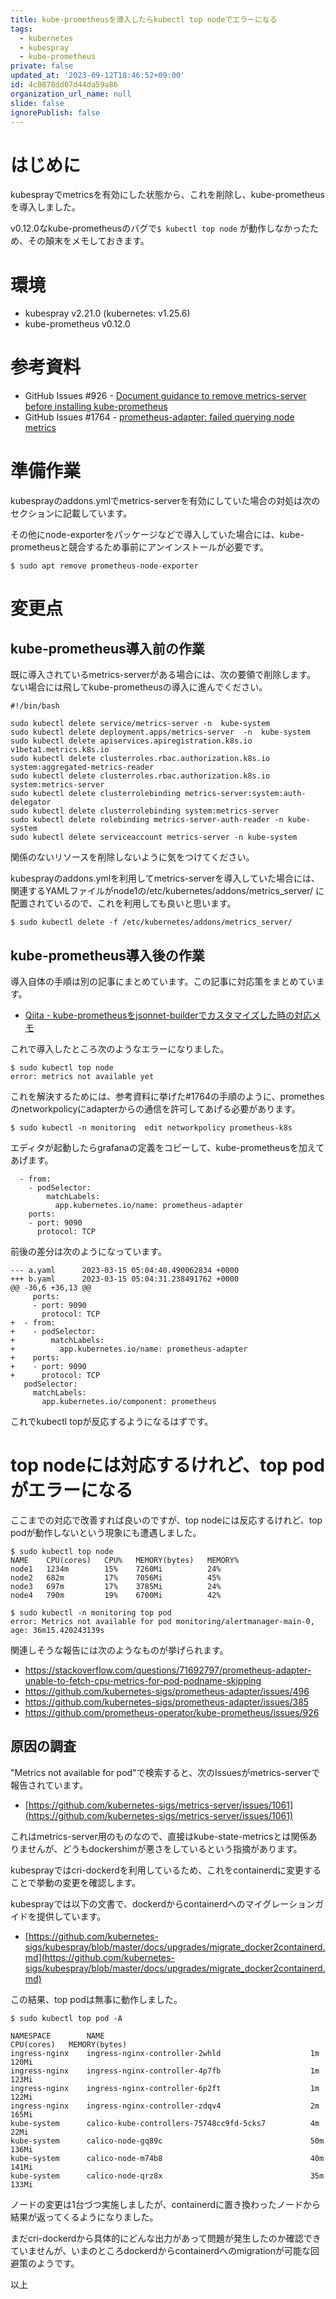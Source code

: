 ```yaml
---
title: kube-prometheusを導入したらkubectl top nodeでエラーになる
tags:
  - kubernetes
  - kubespray
  - kube-prometheus
private: false
updated_at: '2023-09-12T18:46:52+09:00'
id: 4c0878dd07d44da59a86
organization_url_name: null
slide: false
ignorePublish: false
---
```

# はじめに

kubesprayでmetricsを有効にした状態から、これを削除し、kube-prometheusを導入しました。

v0.12.0なkube-prometheusのバグで``$ kubectl top node`` が動作しなかったため、その顛末をメモしておきます。

# 環境

* kubespray v2.21.0 (kubernetes: v1.25.6)
* kube-prometheus v0.12.0

# 参考資料

* GitHub Issues #926 - [Document guidance to remove metrics-server before installing kube-prometheus](https://github.com/prometheus-operator/kube-prometheus/issues/926)
* GitHub Issues #1764 - [prometheus-adapter: failed querying node metrics](https://github.com/prometheus-operator/kube-prometheus/issues/1764)

# 準備作業

kubesprayのaddons.ymlでmetrics-serverを有効にしていた場合の対処は次のセクションに記載しています。

その他にnode-exporterをパッケージなどで導入していた場合には、kube-prometheusと競合するため事前にアンインストールが必要です。

```bash:
$ sudo apt remove prometheus-node-exporter
```

# 変更点

## kube-prometheus導入前の作業

既に導入されているmetrics-serverがある場合には、次の要領で削除します。
ない場合には飛してkube-prometheusの導入に進んでください。

```bash:リソース削除用のスクリプト
#!/bin/bash

sudo kubectl delete service/metrics-server -n  kube-system
sudo kubectl delete deployment.apps/metrics-server  -n  kube-system
sudo kubectl delete apiservices.apiregistration.k8s.io v1beta1.metrics.k8s.io
sudo kubectl delete clusterroles.rbac.authorization.k8s.io system:aggregated-metrics-reader
sudo kubectl delete clusterroles.rbac.authorization.k8s.io system:metrics-server 
sudo kubectl delete clusterrolebinding metrics-server:system:auth-delegator
sudo kubectl delete clusterrolebinding system:metrics-server          
sudo kubectl delete rolebinding metrics-server-auth-reader -n kube-system 
sudo kubectl delete serviceaccount metrics-server -n kube-system
```

関係のないリソースを削除しないように気をつけてください。

kubesprayのaddons.ymlを利用してmetrics-serverを導入していた場合には、関連するYAMLファイルがnode1の/etc/kubernetes/addons/metrics_server/ に配置されているので、これを利用しても良いと思います。

```bash:kubesprayのYAMLファイルを利用して削除する例
$ sudo kubectl delete -f /etc/kubernetes/addons/metrics_server/
```

## kube-prometheus導入後の作業

導入自体の手順は別の記事にまとめています。この記事に対応策をまとめています。

* [Qiita - kube-prometheusをjsonnet-builderでカスタマイズした時の対応メモ](https://qiita.com/YasuhiroABE/items/dca43cff82d7991658fa) 

これで導入したところ次のようなエラーになりました。

```bash:エラー例
$ sudo kubectl top node
error: metrics not available yet
```

これを解決するためには、参考資料に挙げた#1764の手順のように、promethesのnetworkpolicyにadapterからの通信を許可してあげる必要があります。

```bash:
$ sudo kubectl -n monitoring  edit networkpolicy prometheus-k8s
```

エディタが起動したらgrafanaの定義をコピーして、kube-prometheusを加えてあげます。

```yaml:追加する断片
  - from:
    - podSelector:
        matchLabels:
          app.kubernetes.io/name: prometheus-adapter
    ports:
    - port: 9090
      protocol: TCP
```

前後の差分は次のようになっています。

```diff:
--- a.yaml      2023-03-15 05:04:40.490062834 +0000
+++ b.yaml      2023-03-15 05:04:31.238491762 +0000
@@ -36,6 +36,13 @@
     ports:
     - port: 9090
       protocol: TCP
+  - from:
+    - podSelector:
+        matchLabels:
+          app.kubernetes.io/name: prometheus-adapter
+    ports:
+    - port: 9090
+      protocol: TCP
   podSelector:
     matchLabels:
       app.kubernetes.io/component: prometheus
```

これでkubectl topが反応するようになるはずです。

# top nodeには対応するけれど、top podがエラーになる

ここまでの対応で改善すれば良いのですが、top nodeには反応するけれど、top podが動作しないという現象にも遭遇しました。

```bash:エラーの例
$ sudo kubectl top node
NAME    CPU(cores)   CPU%   MEMORY(bytes)   MEMORY%
node1   1234m        15%    7260Mi          24%
node2   682m         17%    7056Mi          45%
node3   697m         17%    3785Mi          24%
node4   790m         19%    6700Mi          42%

$ sudo kubectl -n monitoring top pod
error: Metrics not available for pod monitoring/alertmanager-main-0, age: 36m15.420243139s
```

関連しそうな報告には次のようなものが挙げられます。

* https://stackoverflow.com/questions/71692797/prometheus-adapter-unable-to-fetch-cpu-metrics-for-pod-podname-skipping
* https://github.com/kubernetes-sigs/prometheus-adapter/issues/496
* https://github.com/kubernetes-sigs/prometheus-adapter/issues/385
* https://github.com/prometheus-operator/kube-prometheus/issues/926

## 原因の調査

"Metrics not available for pod"で検索すると、次のIssuesがmetrics-serverで報告されています。
 
* [https://github.com/kubernetes-sigs/metrics-server/issues/1061](https://github.com/kubernetes-sigs/metrics-server/issues/1061)

これはmetrics-server用のものなので、直接はkube-state-metricsとは関係ありませんが、どうもdockershimが悪さをしているという指摘があります。

kubesprayではcri-dockerdを利用しているため、これをcontainerdに変更することで挙動の変更を確認します。

kubesprayでは以下の文書で、dockerdからcontainerdへのマイグレーションガイドを提供しています。

* [https://github.com/kubernetes-sigs/kubespray/blob/master/docs/upgrades/migrate_docker2containerd.md](https://github.com/kubernetes-sigs/kubespray/blob/master/docs/upgrades/migrate_docker2containerd.md)

この結果、top podは無事に動作しました。

```bash:top podの実行結果
$ sudo kubectl top pod -A

NAMESPACE        NAME                                              CPU(cores)   MEMORY(bytes)
ingress-nginx    ingress-nginx-controller-2whld                    1m           120Mi
ingress-nginx    ingress-nginx-controller-4p7fb                    1m           123Mi
ingress-nginx    ingress-nginx-controller-6p2ft                    1m           122Mi
ingress-nginx    ingress-nginx-controller-zdqv4                    2m           165Mi
kube-system      calico-kube-controllers-75748cc9fd-5cks7          4m           22Mi 
kube-system      calico-node-gq89c                                 50m          136Mi
kube-system      calico-node-m74b8                                 40m          141Mi
kube-system      calico-node-qrz8x                                 35m          133Mi
```

ノードの変更は1台づつ実施しましたが、containerdに置き換わったノードから結果が返ってくるようになりました。

まだcri-dockerdから具体的にどんな出力があって問題が発生したのか確認できていませんが、いまのところdockerdからcontainerdへのmigrationが可能な回避策のようです。

以上

